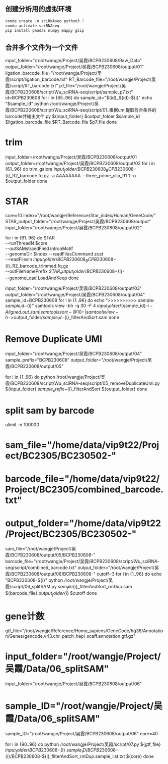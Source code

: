 ##  创建分析用的虚拟环境
```python
conda create -n sciRNAseq python3.7
conda activate sciRNAseq
pip install pandas numpy mappy gzip 
```

## 合并多个文件为一个文件

input_folder="/root/wangje/Project/吴霞/BCPB230608/Raw_Data" 
output_folder="/root/wangje/Project/吴霞/BCPB230608/output/01" 
ligation_barcode_file="/root/wangje/Project/吴霞/script/ligation_barcode.txt"
RT_Barcode_file="/root/wangje/Project/吴霞/script/RT_barcode.txt"
p7_file="/root/wangje/Project/吴霞/BCPB230608/script/Wu_sciRNA-seq/script/sample_p7.txt"
id=BCPB230608
for i in {65..96}
do 
    sample_id="${id}_${id}-${i}"
    echo "$sample_id"
    python /root/wangje/Project/吴霞/BCPB230608/script/Wu_sciRNA-seq/script/01_根据umi提取符合条件的barcode并输出文件.py ${input_folder} $output_folder $sample_id $ligation_barcode_file $RT_Barcode_file $p7_file
done

# trim
input_folder=/root/wangje/Project/吴霞/BCPB230608/output/01
output_folder=/root/wangje/Project/吴霞/BCPB230608/output/02
for i in {61..96}
do 
    trim_galore $input_folder/BCPB230608_BCPB230608-${i}_R2_barcode.fq.gz  -a AAAAAAAA --three_prime_clip_R1 1 -o $output_folder
done

# STAR

core=10
index="/root/wangje/Reference/Star_index/Human/GeneCode/"
STAR_output_folder="/root/wangje/Project/吴霞/BCPB230608/output"
input_folder="/root/wangje/Project/吴霞/BCPB230608/output/02"

for i in {61..96}
do
STAR \
    --runThreadN $core \
    --outSAMstrandField intronMotif \
    --genomeDir $index --readFilesCommand zcat \
    --readFilesIn $input_folder/BCPB230608_BCPB230608-${i}_R2_barcode_trimmed.fq.gz\
    --outFileNamePrefix $STAR_output_folder/BCPB230608-${i}- \
    --genomeLoad LoadAndKeep
done

input_folder="/root/wangje/Project/吴霞/BCPB230608/output/03"
output_folder="/root/wangje/Project/吴霞/BCPB230608/output/04"
sample_id=BCPB230608
for i in {1..96}
do
    echo ">>>>>>>>>> sample: ${sample_id}-${i}"
    samtools view -bh -q 30 -F 4 $input_folder/${sample_id}-${i}-Aligned.out.sam|samtools sort -@ 10 -|samtools view -h ->$output_folder/${sample_id}-${i}_filterAndSort.sam
done

# Remove Duplicate UMI
input_folder="/root/wangje/Project/吴霞/BCPB230608/output/04"
sample_prefix="BCPB230608"
output_folder="/root/wangje/Project/吴霞/BCPB230608/output/05"

for i in {1..96}
do 
    python /root/wangje/Project/吴霞/BCPB230608/script/Wu_sciRNA-seq/script/05_removeDuplicateUmi.py ${input_folder} ${sample_prefix}-${i}_filterAndSort ${output_folder}
done

# split sam by barcode
ulimit -n 100000
# sam_file="/home/data/vip9t22/Project/BC2305/BC230502-" 
# barcode_file="/home/data/vip9t22/Project/BC2305/combined_barcode.txt" 
# output_folder="/home/data/vip9t22/Project/BC2305/BC230502-"

sam_file="/root/wangje/Project/吴霞/BCPB230608/output/05/BCPB230608-"
barcode_file="/root/wangje/Project/吴霞/BCPB230608/script/Wu_sciRNA-seq/script/combined_barcode.txt"
output_folder="/root/wangje/Project/吴霞/BCPB230608/output/06/BCPB230608-"
cutoff=3
for i in {1..96}
do 
    echo "BCPB230608-${i}"
    python /root/wangje/Project/吴霞/script/06_splitSAM.py ${sam_file}${i}_filterAndSort_rmDup.sam ${barcode_file} ${output_folder}${i} $cutoff
done

# gene计数
gtf_file="/root/wangje/Reference/Homo_sapiens/GeneCode/hg38/Annotation/Genes/gencode.v43.chr_patch_hapl_scaff.annotation.gtf.gz"
# input_folder="/root/wangje/Project/吴霞/Data/06_splitSAM"
input_folder="/root/wangje/Project/吴霞/BCPB230608/output/06"
# sample_ID="/root/wangje/Project/吴霞/Data/06_splitSAM"
sample_ID="/root/wangje/Project/吴霞/BCPB230608/output/06"
core=40

for i in {90..96}
do 
    python  /root/wangje/Project/吴霞/script/07.py ${gtf_file} ${input_folder}/BCPB230608-${i} ${sample_ID}/BCPB230608-${i}/BCPB230608-${i}_filterAndSort_rmDup.sample_list.txt  ${core}
done

